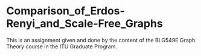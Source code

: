 # Comparison_of_Erdos-Renyi_and_Scale-Free_Graphs
This is an assignment given and done by the content of the BLG549E Graph Theory course in the ITU Graduate Program.
